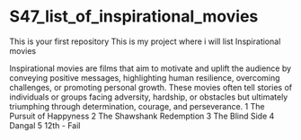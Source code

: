 # S47_list_of_inspirational_movies

This is your first repository
This is my project where i will list Inspirational movies

Inspirational movies are films that aim to motivate and uplift the audience by conveying positive messages, highlighting human resilience, overcoming challenges, or promoting personal growth. These movies often tell stories of individuals or groups facing adversity, hardship, or obstacles but ultimately triumphing through determination, courage, and perseverance.
1 The Pursuit of Happyness
2 The Shawshank Redemption
3 The Blind Side
4 Dangal
5 12th - Fail
